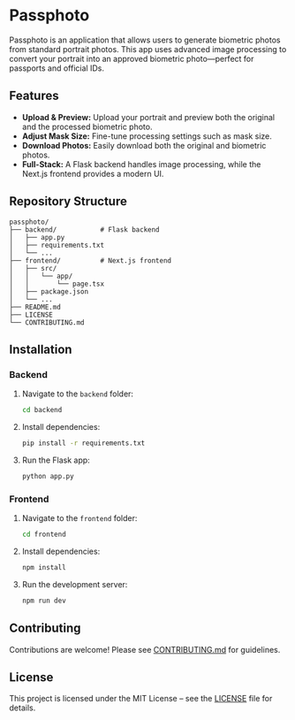 # Passphoto

Passphoto is an application that allows users to generate biometric photos from standard portrait photos. This app uses advanced image processing to convert your portrait into an approved biometric photo—perfect for passports and official IDs.

## Features

- **Upload & Preview:** Upload your portrait and preview both the original and the processed biometric photo.
- **Adjust Mask Size:** Fine-tune processing settings such as mask size.
- **Download Photos:** Easily download both the original and biometric photos.
- **Full-Stack:** A Flask backend handles image processing, while the Next.js frontend provides a modern UI.

## Repository Structure

```
passphoto/
├── backend/           # Flask backend
│   ├── app.py
│   ├── requirements.txt
│   └── ...
├── frontend/          # Next.js frontend
│   ├── src/
│   │   └── app/
│   │       └── page.tsx
│   ├── package.json
│   └── ...
├── README.md
├── LICENSE
└── CONTRIBUTING.md
```

## Installation

### Backend

1. Navigate to the `backend` folder:
   ```bash
   cd backend
   ```
2. Install dependencies:
   ```bash
   pip install -r requirements.txt
   ```
3. Run the Flask app:
   ```bash
   python app.py
   ```

### Frontend

1. Navigate to the `frontend` folder:
   ```bash
   cd frontend
   ```
2. Install dependencies:
   ```bash
   npm install
   ```
3. Run the development server:
   ```bash
   npm run dev
   ```

## Contributing

Contributions are welcome! Please see [CONTRIBUTING.md](CONTRIBUTING.md) for guidelines.

## License

This project is licensed under the MIT License – see the [LICENSE](LICENSE) file for details. 